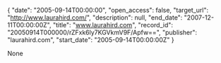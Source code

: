 {
  "date": "2005-09-14T00:00:00", 
  "open_access": false, 
  "target_url": "http://www.laurahird.com/", 
  "description": null, 
  "end_date": "2007-12-11T00:00:00Z", 
  "title": "www.laurahird.com", 
  "record_id": "20050914T000000/rZFxk6ly7KGVkmV9F/Apfw==", 
  "publisher": "laurahird.com", 
  "start_date": "2005-09-14T00:00:00Z"
}

None